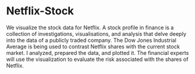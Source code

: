 # Netflix-Stock
We visualize the stock data for Netflix. A stock profile in finance is a collection of investigations, visualisations, and analysis that delve deeply into the data of a publicly traded company. The Dow Jones Industrial Average is being used to contrast Netflix shares with the current stock market. I analyzed, prepared the data, and plotted it. The financial experts will use the visualization to evaluate the risk associated with the shares of Netflix.
